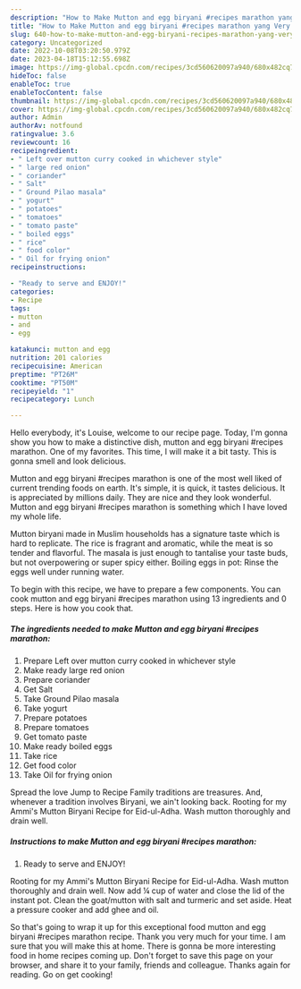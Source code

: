 ```yaml
---
description: "How to Make Mutton and egg biryani #recipes marathon yang Very Delicious"
title: "How to Make Mutton and egg biryani #recipes marathon yang Very Delicious"
slug: 640-how-to-make-mutton-and-egg-biryani-recipes-marathon-yang-very-delicious
category: Uncategorized
date: 2022-10-08T03:20:50.979Z
date: 2023-04-18T15:12:55.698Z
image: https://img-global.cpcdn.com/recipes/3cd560620097a940/680x482cq70/mutton-and-egg-biryani-recipes-marathon-recipe-main-photo.jpg
hideToc: false
enableToc: true
enableTocContent: false
thumbnail: https://img-global.cpcdn.com/recipes/3cd560620097a940/680x482cq70/mutton-and-egg-biryani-recipes-marathon-recipe-main-photo.jpg
cover: https://img-global.cpcdn.com/recipes/3cd560620097a940/680x482cq70/mutton-and-egg-biryani-recipes-marathon-recipe-main-photo.jpg
author: Admin
authorAv: notfound
ratingvalue: 3.6
reviewcount: 16
recipeingredient:
- " Left over mutton curry cooked in whichever style"
- " large red onion"
- " coriander"
- " Salt"
- " Ground Pilao masala"
- " yogurt"
- " potatoes"
- " tomatoes"
- " tomato paste"
- " boiled eggs"
- " rice"
- " food color"
- " Oil for frying onion"
recipeinstructions:

- "Ready to serve and ENJOY!"
categories:
- Recipe
tags:
- mutton
- and
- egg

katakunci: mutton and egg 
nutrition: 201 calories
recipecuisine: American
preptime: "PT26M"
cooktime: "PT50M"
recipeyield: "1"
recipecategory: Lunch

---
```



Hello everybody, it's Louise, welcome to our recipe page. Today, I'm gonna show you how to make a distinctive dish, mutton and egg biryani #recipes marathon. One of my favorites. This time, I will make it a bit tasty. This is gonna smell and look delicious.

Mutton and egg biryani #recipes marathon is one of the most well liked of current trending foods on earth. It's simple, it is quick, it tastes delicious. It is appreciated by millions daily. They are nice and they look wonderful. Mutton and egg biryani #recipes marathon is something which I have loved my whole life.

Mutton biryani made in Muslim households has a signature taste which is hard to replicate. The rice is fragrant and aromatic, while the meat is so tender and flavorful. The masala is just enough to tantalise your taste buds, but not overpowering or super spicy either. Boiling eggs in pot: Rinse the eggs well under running water.


To begin with this recipe, we have to prepare a few components. You can cook mutton and egg biryani #recipes marathon using 13 ingredients and 0 steps. Here is how you cook that.

<!--inarticleads1-->

##### The ingredients needed to make Mutton and egg biryani #recipes marathon:

1. Prepare  Left over mutton curry cooked in whichever style
1. Make ready  large red onion
1. Prepare  coriander
1. Get  Salt
1. Take  Ground Pilao masala
1. Take  yogurt
1. Prepare  potatoes
1. Prepare  tomatoes
1. Get  tomato paste
1. Make ready  boiled eggs
1. Take  rice
1. Get  food color
1. Take  Oil for frying onion


Spread the love Jump to Recipe Family traditions are treasures. And, whenever a tradition involves Biryani, we ain&#39;t looking back. Rooting for my Ammi&#39;s Mutton Biryani Recipe for Eid-ul-Adha. Wash mutton thoroughly and drain well. 

<!--inarticleads2-->

##### Instructions to make Mutton and egg biryani #recipes marathon:


1. Ready to serve and ENJOY!

Rooting for my Ammi&#39;s Mutton Biryani Recipe for Eid-ul-Adha. Wash mutton thoroughly and drain well. Now add ¼ cup of water and close the lid of the instant pot. Clean the goat/mutton with salt and turmeric and set aside. Heat a pressure cooker and add ghee and oil. 

So that's going to wrap it up for this exceptional food mutton and egg biryani #recipes marathon recipe. Thank you very much for your time. I am sure that you will make this at home. There is gonna be more interesting food in home recipes coming up. Don't forget to save this page on your browser, and share it to your family, friends and colleague. Thanks again for reading. Go on get cooking!
